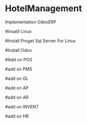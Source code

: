# HotelManagement
Implementation OdooERP

#Insatll Linux  

#Install  Proget Sql Server  For Linux  


#Install  Odoo  


#Add on POS 

#add on PMS 

#add on GL 

#add on AP

#add on AR 

#add on INVENT 

#add on HR
